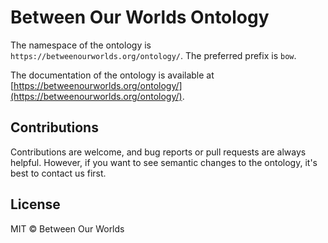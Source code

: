 # Between Our Worlds Ontology

The namespace of the ontology is `https://betweenourworlds.org/ontology/`.
The preferred prefix is `bow`.

The documentation of the ontology is available at [https://betweenourworlds.org/ontology/](https://betweenourworlds.org/ontology/).

## Contributions
Contributions are welcome, and bug reports or pull requests are always helpful.
However, if you want to see semantic changes to the ontology, it's best to contact us first.

## License
MIT &copy; Between Our Worlds

